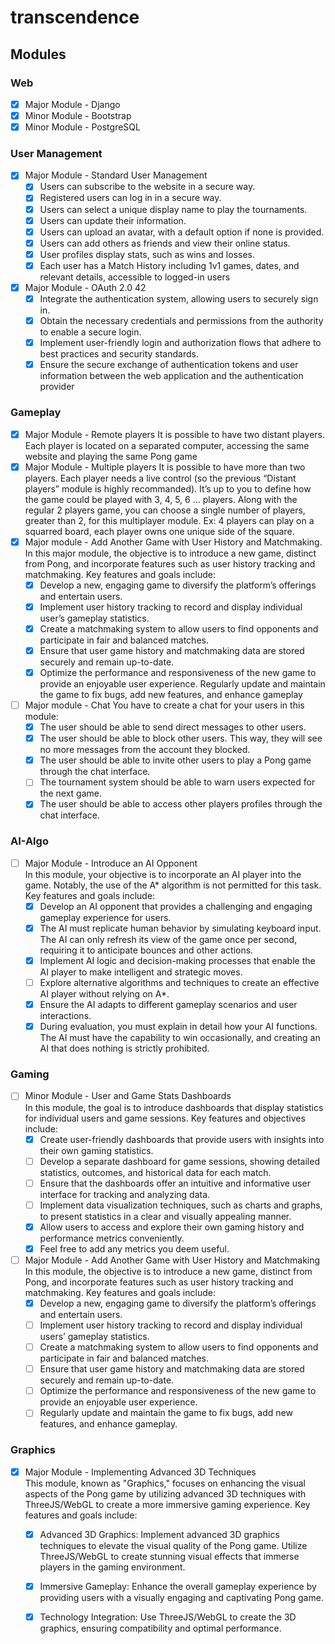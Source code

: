 # transcendence
## Modules
### Web
- [X] Major Module - Django
- [X] Minor Module - Bootstrap
- [x] Minor Module - PostgreSQL
### User Management
- [X] Major Module - Standard User Management
    - [X] Users can subscribe to the website in a secure way.
    - [X] Registered users can log in in a secure way.
    - [X] Users can select a unique display name to play the tournaments.
    - [X] Users can update their information.
    - [X] Users can upload an avatar, with a default option if none is provided.
    - [X] Users can add others as friends and view their online status.
    - [X] User profiles display stats, such as wins and losses.
    - [X] Each user has a Match History including 1v1 games, dates, and relevant details, accessible to logged-in users
- [X] Major Module - OAuth 2.0 42
    - [X] Integrate the authentication system, allowing users to securely sign in.
    - [X] Obtain the necessary credentials and permissions from the authority to enable a secure login.
    - [X] Implement user-friendly login and authorization flows that adhere to best practices and security standards.
    - [X] Ensure the secure exchange of authentication tokens and user information between the web application and the authentication provider
### Gameplay
- [X] Major Module - Remote players
    It is possible to have two distant players. Each player is located on a separated computer, accessing the same website and playing the same Pong game
- [X] Major Module - Multiple players
    It is possible to have more than two players. Each player needs a live control (so the previous “Distant players” module is highly recommanded). It’s up to you to define how the game could be played with 3, 4, 5, 6 ... players. Along with the regular 2 players game, you can choose a single number of players, greater than 2, for this multiplayer module. Ex: 4 players can play on a squarred board, each player owns one unique side of the square.
- [X] Major module - Add Another Game with User History and Matchmaking.
    In this major module, the objective is to introduce a new game, distinct from Pong, and incorporate features such as user history tracking and matchmaking. Key features and goals include:
    - [X] Develop a new, engaging game to diversify the platform’s offerings and entertain users.
    - [X] Implement user history tracking to record and display individual user’s gameplay statistics.
    - [X] Create a matchmaking system to allow users to find opponents and participate in fair and balanced matches.
    - [X] Ensure that user game history and matchmaking data are stored securely and remain up-to-date.
    - [X] Optimize the performance and responsiveness of the new game to provide an enjoyable user experience. Regularly update and maintain the game to fix bugs, add new features, and enhance gameplay
- [ ] Major module - Chat
    You have to create a chat for your users in this module:
    - [X] The user should be able to send direct messages to other users.
    - [X] The user should be able to block other users. This way, they will see no more messages from the account they blocked.
    - [X] The user should be able to invite other users to play a Pong game through the chat interface.
    - [ ] The tournament system should be able to warn users expected for the next game.
    - [X] The user should be able to access other players profiles through the chat interface.
### AI-Algo
- [ ] Major Module - Introduce an AI Opponent  
    In this module, your objective is to incorporate an AI player into the game. Notably, the use of the A* algorithm is not permitted for this task. Key features and goals include:  
    - [X] Develop an AI opponent that provides a challenging and engaging gameplay experience for users.  
    - [X] The AI must replicate human behavior by simulating keyboard input. The AI can only refresh its view of the game once per second, requiring it to anticipate bounces and other actions.  
    - [X] Implement AI logic and decision-making processes that enable the AI player to make intelligent and strategic moves.  
    - [ ] Explore alternative algorithms and techniques to create an effective AI player without relying on A*.  
    - [X] Ensure the AI adapts to different gameplay scenarios and user interactions.  
    - [X] During evaluation, you must explain in detail how your AI functions. The AI must have the capability to win occasionally, and creating an AI that does nothing is strictly prohibited.  
### Gaming
- [ ] Minor Module - User and Game Stats Dashboards  
    In this module, the goal is to introduce dashboards that display statistics for individual users and game sessions. Key features and objectives include:  
    - [X] Create user-friendly dashboards that provide users with insights into their own gaming statistics.  
    - [ ] Develop a separate dashboard for game sessions, showing detailed statistics, outcomes, and historical data for each match.  
    - [ ] Ensure that the dashboards offer an intuitive and informative user interface for tracking and analyzing data.  
    - [ ] Implement data visualization techniques, such as charts and graphs, to present statistics in a clear and visually appealing manner.  
    - [X] Allow users to access and explore their own gaming history and performance metrics conveniently.  
    - [X] Feel free to add any metrics you deem useful.
- [ ] Major Module - Add Another Game with User History and Matchmaking  
    In this module, the objective is to introduce a new game, distinct from Pong, and incorporate features such as user history tracking and matchmaking. Key features and goals include:  
    - [X] Develop a new, engaging game to diversify the platform’s offerings and entertain users.  
    - [ ] Implement user history tracking to record and display individual users’ gameplay statistics.  
    - [ ] Create a matchmaking system to allow users to find opponents and participate in fair and balanced matches.  
    - [ ] Ensure that user game history and matchmaking data are stored securely and remain up-to-date.  
    - [ ] Optimize the performance and responsiveness of the new game to provide an enjoyable user experience.  
    - [ ] Regularly update and maintain the game to fix bugs, add new features, and enhance gameplay.
### Graphics
- [X] Major Module - Implementing Advanced 3D Techniques  
    This module, known as "Graphics," focuses on enhancing the visual aspects of the Pong game by utilizing advanced 3D techniques with ThreeJS/WebGL to create a more immersive gaming experience. Key features and goals include:  
    - [X] Advanced 3D Graphics: Implement advanced 3D graphics techniques to elevate the visual quality of the Pong game. Utilize ThreeJS/WebGL to create stunning visual effects that immerse players in the gaming environment.  
    - [X] Immersive Gameplay: Enhance the overall gameplay experience by providing users with a visually engaging and captivating Pong game.  
    - [X] Technology Integration: Use ThreeJS/WebGL to create the 3D graphics, ensuring compatibility and optimal performance.  

